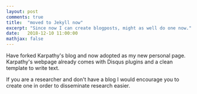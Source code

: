 ```yaml
---
layout: post
comments: true
title:  "moved to Jekyll now"
excerpt: "Since now I can create blogposts, might as well do one now."
date:   2018-12-10 11:00:00
mathjax: false
---
```


Have forked Karpathy's blog and now adopted as my new personal page. Karpathy's webpage already comes with Disqus plugins and a clean template to write text.

If you are a researcher and don't have a blog I would encourage you to create one in order to disseminate research easier.


